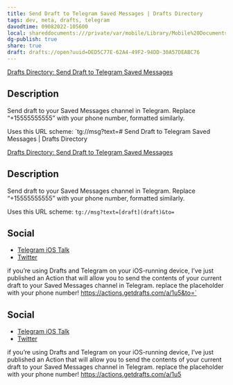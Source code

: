 ```yaml
---
title: Send Draft to Telegram Saved Messages | Drafts Directory
tags: dev, meta, drafts, telegram
davodtime: 09082022-105600
local: shareddocuments:///private/var/mobile/Library/Mobile%20Documents/iCloud~md~obsidian/Documents/OBSHIDDIAN/drafts/DED5C77E-62A4-49F2-94DD-30A57DEABC76.md
dg-publish: true
share: true
draft: drafts://open?uuid=DED5C77E-62A4-49F2-94DD-30A57DEABC76
---
```


[Drafts Directory: Send Draft to Telegram Saved Messages](https://actions.getdrafts.com/a/1u5)

## Description

Send draft to your Saved Messages channel in Telegram. Replace “+15555555555” with your phone number, formatted similarly.

Uses this URL scheme:
`tg://msg?text=# Send Draft to Telegram Saved Messages | Drafts Directory

[Drafts Directory: Send Draft to Telegram Saved Messages](https://actions.getdrafts.com/a/1u5)

## Description

Send draft to your Saved Messages channel in Telegram. Replace “+15555555555” with your phone number, formatted similarly.

Uses this URL scheme:
`tg://msg?text=[draft](draft)&to=`

## Social
- [Telegram iOS Talk](https://t.me/TelegramiOStalk/113237)
- [Twitter](https://twitter.com/NeoYokel/status/1488572483083157510)

if you’re using Drafts and Telegram on your iOS-running device, I’ve just published an Action that will allow you to send the contents of your current draft to your Saved Messages channel in Telegram. replace the placeholder with your phone number! https://actions.getdrafts.com/a/1u5&to=`

## Social
- [Telegram iOS Talk](https://t.me/TelegramiOStalk/113237)
- [Twitter](https://twitter.com/NeoYokel/status/1488572483083157510)

if you’re using Drafts and Telegram on your iOS-running device, I’ve just published an Action that will allow you to send the contents of your current draft to your Saved Messages channel in Telegram. replace the placeholder with your phone number! https://actions.getdrafts.com/a/1u5